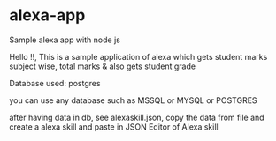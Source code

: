 # alexa-app
Sample alexa app with node js



Hello !!,
This is a sample application of alexa which gets student marks subject wise, total marks & also gets student grade

Database used: postgres

you can use any database such as MSSQL or MYSQL or POSTGRES

after having data in db, see alexaskill.json, copy the data from file and create a alexa skill and paste in JSON Editor of Alexa skill
